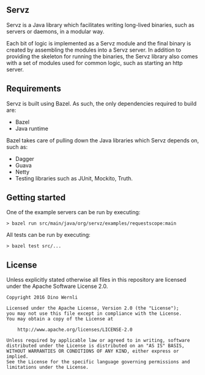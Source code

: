 ## Servz ##

Servz is a Java library which facilitates writing long-lived binaries, such as servers or daemons, in a modular way.

Each bit of logic is implemented as a Servz module and the final binary is created by assembling the modules into a Servz server. In addition to providing the skeleton for running the binaries, the Servz library also comes with a set of modules used for common logic, such as starting an http server.

## Requirements ##

Servz is built using Bazel. As such, the only dependencies required to build are:

* Bazel
* Java runtime

Bazel takes care of pulling down the Java libraries which Servz depends on, such as:

* Dagger
* Guava
* Netty
* Testing libraries such as JUnit, Mockito, Truth.

## Getting started ##

One of the example servers can be run by executing:

```
> bazel run src/main/java/org/servz/examples/requestscope:main
```

All tests can be run by executing:

```
> bazel test src/...
```

## License

Unless explicitly stated otherwise all files in this repository are licensed under the Apache Software License 2.0.

```
Copyright 2016 Dino Wernli

Licensed under the Apache License, Version 2.0 (the "License");
you may not use this file except in compliance with the License.
You may obtain a copy of the License at

    http://www.apache.org/licenses/LICENSE-2.0

Unless required by applicable law or agreed to in writing, software
distributed under the License is distributed on an "AS IS" BASIS,
WITHOUT WARRANTIES OR CONDITIONS OF ANY KIND, either express or implied.
See the License for the specific language governing permissions and
limitations under the License.
```
